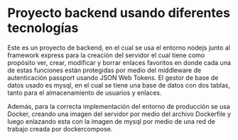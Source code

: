 # Proyecto backend usando diferentes tecnologías
Este es un proyecto de backend, en el cual se usa el entorno nodejs junto al framework express para la creación del servidor el cual tiene como propósito ver, crear, modificar y borrar enlaces favoritos en donde cada una de estas funciones están protegidas por medio del middleware de autenticación passport usando JSON Web Tokens.
El gestor de base de datos usado es mysql, en el cual se tiene una base de datos con dos tablas, tanto para el almacenamiento de usuarios y enlaces.

Además, para la correcta implementación del entorno de producción se usa Docker, creando una imagen del servidor por medio del archivo Dockerfile y luego enlazando esta con la imagen de mysql por medio de una red de trabajo creada por dockercompose.

